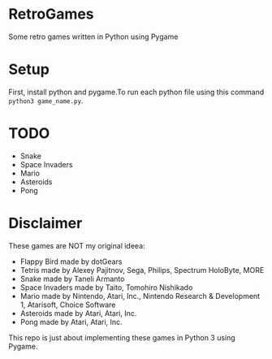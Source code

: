 # RetroGames
Some retro games written in Python using Pygame
# Setup
First, install python and pygame.To run each python file using this command `python3 game_name.py`.
# TODO
- Snake
- Space Invaders
- Mario
- Asteroids
- Pong

# Disclaimer
These games are NOT my original ideea:
- Flappy Bird made by dotGears
- Tetris made by Alexey Pajitnov, Sega, Philips, Spectrum HoloByte, MORE
- Snake made by Taneli Armanto
- Space Invaders made by Taito, Tomohiro Nishikado
- Mario made by Nintendo, Atari, Inc., Nintendo Research & Development 1, Atarisoft, Choice Software
- Asteroids made by Atari, Atari, Inc.
- Pong made by Atari, Atari, Inc.

This repo is just about implementing these games in Python 3 using Pygame.
